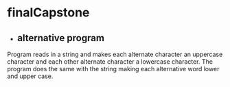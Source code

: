 # finalCapstone
* ## alternative program
Program reads in a string and makes each alternate character an uppercase character and each other alternate character a lowercase character. The program does the same with the string making each alternative word lower and upper case.
